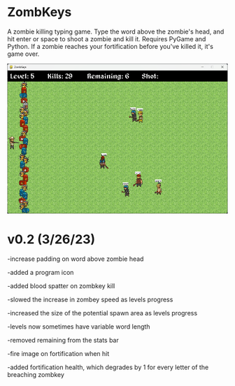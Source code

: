 # ZombKeys
A zombie killing typing game. Type the word above the zombie's head, and hit enter or space to shoot a zombie and kill it.
Requires PyGame and Python. If a zombie reaches your fortification before you've killed it, it's game over.

![ZombKeys Gameplay Screenshot](/ZombKeys_Screenshot.png?raw=true "ZombKeys Gameplay Screenshot")

# v0.2 (3/26/23)

-increase padding on word above zombie head

-added a program icon

-added blood spatter on zombkey kill

-slowed the increase in zombey speed as levels progress

-increased the size of the potential spawn area as levels progress

-levels now sometimes have variable word length

-removed remaining from the stats bar

-fire image on fortification when hit

-added fortification health, which degrades by 1 for every letter of the breaching zombkey
